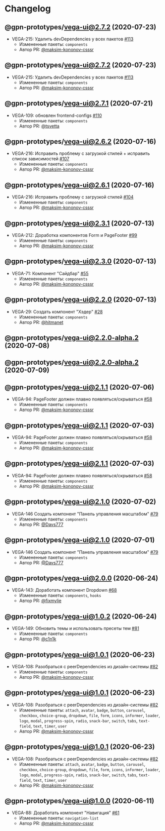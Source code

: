 # Changelog

<!-- insert-new-changelog-here -->





## @gpn-prototypes/vega-ui@2.7.2 (2020-07-23)

* VEGA-215: Удалить devDependencies у всех пакетов [#113](https://github.com/gpn-prototypes/vega-ui/pull/113)
  * Измененные пакеты: `components`
   * Автор PR: [@maksim-kononov-csssr](https://github.com/maksim-kononov-csssr)

## @gpn-prototypes/vega-ui@2.7.2 (2020-07-23)

* VEGA-215: Удалить devDependencies у всех пакетов [#113](https://github.com/gpn-prototypes/vega-ui/pull/113)
  * Измененные пакеты: `components`
   * Автор PR: [@maksim-kononov-csssr](https://github.com/maksim-kononov-csssr)

## @gpn-prototypes/vega-ui@2.7.1 (2020-07-21)

* VEGA-109: обновлен frontend-configs [#110](https://github.com/gpn-prototypes/vega-ui/pull/110)
  * Измененные пакеты: `components`
   * Автор PR: [@tsvetta](https://github.com/tsvetta)


## @gpn-prototypes/vega-ui@2.6.2 (2020-07-16)

* VEGA-216: Исправить проблему с загрузкой стилей + исправить список зависимостей [#107](https://github.com/gpn-prototypes/vega-ui/pull/107)
  * Измененные пакеты: `components`
   * Автор PR: [@maksim-kononov-csssr](https://github.com/maksim-kononov-csssr)

## @gpn-prototypes/vega-ui@2.6.1 (2020-07-16)

* VEGA-216: Исправить проблему с загрузкой стилей [#104](https://github.com/gpn-prototypes/vega-ui/pull/104)
  * Измененные пакеты: `components`
   * Автор PR: [@maksim-kononov-csssr](https://github.com/maksim-kononov-csssr)





## @gpn-prototypes/vega-ui@2.3.1 (2020-07-13)

* VEGA-212: Доработка компонентов Form и PageFooter [#99](https://github.com/gpn-prototypes/vega-ui/pull/99)
  * Измененные пакеты: `components`
   * Автор PR: [@maksim-kononov-csssr](https://github.com/maksim-kononov-csssr)

## @gpn-prototypes/vega-ui@2.3.0 (2020-07-13)

* VEGA-71: Компонент "Сайдбар" [#55](https://github.com/gpn-prototypes/vega-ui/pull/55)
  * Измененные пакеты: `components`
   * Автор PR: [@maksim-kononov-csssr](https://github.com/maksim-kononov-csssr)

## @gpn-prototypes/vega-ui@2.2.0 (2020-07-13)

* VEGA-29: Создать компонент "Хэдер" [#28](https://github.com/gpn-prototypes/vega-ui/pull/28)
  * Измененные пакеты: `components`
   * Автор PR: [@hitmanet](https://github.com/hitmanet)

## @gpn-prototypes/vega-ui@2.2.0-alpha.2 (2020-07-08)



## @gpn-prototypes/vega-ui@2.2.0-alpha.2 (2020-07-09)



## @gpn-prototypes/vega-ui@2.1.1 (2020-07-06)

* VEGA-94: PageFooter должен плавно появляться/скрываться [#58](https://github.com/gpn-prototypes/vega-ui/pull/58)
  * Измененные пакеты: `components`
   * Автор PR: [@maksim-kononov-csssr](https://github.com/maksim-kononov-csssr)

## @gpn-prototypes/vega-ui@2.1.1 (2020-07-03)

* VEGA-94: PageFooter должен плавно появляться/скрываться [#58](https://github.com/gpn-prototypes/vega-ui/pull/58)
  * Измененные пакеты: `components`
   * Автор PR: [@maksim-kononov-csssr](https://github.com/maksim-kononov-csssr)

## @gpn-prototypes/vega-ui@2.1.1 (2020-07-03)

* VEGA-94: PageFooter должен плавно появляться/скрываться [#58](https://github.com/gpn-prototypes/vega-ui/pull/58)
  * Измененные пакеты: `components`
   * Автор PR: [@maksim-kononov-csssr](https://github.com/maksim-kononov-csssr)

## @gpn-prototypes/vega-ui@2.1.0 (2020-07-02)

* VEGA-146 Создать компонент "Панель управления масштабом" [#79](https://github.com/gpn-prototypes/vega-ui/pull/79)
  * Измененные пакеты: `components`
   * Автор PR: [@Davs777](https://github.com/Davs777)

## @gpn-prototypes/vega-ui@2.1.0 (2020-07-01)

* VEGA-146 Создать компонент "Панель управления масштабом" [#79](https://github.com/gpn-prototypes/vega-ui/pull/79)
  * Измененные пакеты: `components`
   * Автор PR: [@Davs777](https://github.com/Davs777)

## @gpn-prototypes/vega-ui@2.0.0 (2020-06-24)

* VEGA-143: Доработать компонент Dropdown [#68](https://github.com/gpn-prototypes/vega-ui/pull/68)
  * Измененные пакеты: `components`, `hooks`
   * Автор PR: [@fixmylie](https://github.com/fixmylie)

## @gpn-prototypes/vega-ui@1.0.2 (2020-06-24)

* VEGA-149: Обновить темы и использовать пресеты тем [#81](https://github.com/gpn-prototypes/vega-ui/pull/81)
  * Измененные пакеты: `components`
   * Автор PR: [@c1n1k](https://github.com/c1n1k)

## @gpn-prototypes/vega-ui@1.0.1 (2020-06-23)

* VEGA-108: Разобраться с peerDependencies из дизайн-системы [#82](https://github.com/gpn-prototypes/vega-ui/pull/82)
  * Измененные пакеты: `components`
   * Автор PR: [@maksim-kononov-csssr](https://github.com/maksim-kononov-csssr)

## @gpn-prototypes/vega-ui@1.0.1 (2020-06-23)

* VEGA-108: Разобраться с peerDependencies из дизайн-системы [#82](https://github.com/gpn-prototypes/vega-ui/pull/82)
   * Измененные пакеты: `attach`, `avatar`, `badge`, `button`, `carousel`, `checkbox`, `choice-group`, `dropdown`, `file`, `form`, `icons`, `informer`, `loader`, `logo`, `modal`, `progress-spin`, `radio`, `snack-bar`, `switch`, `tabs`, `text-field`, `text`, `timer`, `user`
   * Автор PR: [@maksim-kononov-csssr](https://github.com/maksim-kononov-csssr)

## @gpn-prototypes/vega-ui@1.0.1 (2020-06-23)

* VEGA-108: Разобраться с peerDependencies из дизайн-системы [#82](https://github.com/gpn-prototypes/vega-ui/pull/82)
   * Измененные пакеты: `attach`, `avatar`, `badge`, `button`, `carousel`, `checkbox`, `choice-group`, `dropdown`, `file`, `form`, `icons`, `informer`, `loader`, `logo`, `modal`, `progress-spin`, `radio`, `snack-bar`, `switch`, `tabs`, `text-field`, `text`, `timer`, `user`
   * Автор PR: [@maksim-kononov-csssr](https://github.com/maksim-kononov-csssr)

## @gpn-prototypes/vega-ui@1.0.0 (2020-06-11)

* VEGA-88: Доработать компонент "Навигация" [#61](https://github.com/gpn-prototypes/vega-ui/pull/61)
   * Измененные пакеты: `navigation-list`
   * Автор PR: [@maksim-kononov-csssr](https://github.com/maksim-kononov-csssr)

